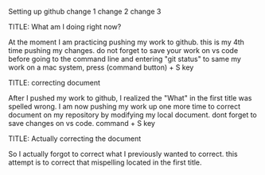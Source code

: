 Setting up github 
change 1
change 2
change 3

TITLE: What am I doing right now?

At the moment I am practicing pushing my work to github. this is my 4th time pushing my changes. do not forget to save your work on vs code before going to the command line and entering "git status" 
to same my work on a mac system, press (command button) + S key



TITLE: correcting document

After I pushed my work to github, I realized the "What" in the first title was spelled wrong. I am now pushing my work up one more time to correct document on my repository by modifying my local document. dont forget to save changes on vs code. command + S key


TITLE: Actually correcting the document

So I actually forgot to correct what I previously wanted to correct. this attempt is to correct that mispelling located in the first title.